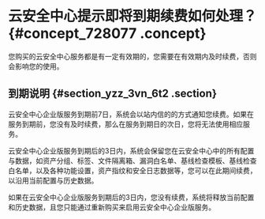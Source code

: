 # 云安全中心提示即将到期续费如何处理？ {#concept_728077 .concept}

您购买的云安全中心服务都是有一定有效期的，您需要在有效期内及时续费，否则会影响您的使用。

## 到期说明 {#section_yzz_3vn_6t2 .section}

云安全中心企业版服务到期前7日，系统会以站内信的的方式通知您续费。如果在服务到期前，您没有及时续费，那么在服务到期日的次日，您将无法使用相应服务。

云安全中心企业版服务到期后的3日内，系统会保留您在云安全中心中的所有配置与数据，如资产分组、标签、文件隔离箱、漏洞白名单、基线检查模板、基线检查白名单，以及各种功能设置，资产指纹和安全日志数据等，您可以在此期间续费，以沿用当前配置与历史数据。

如果在云安全中心企业版服务到期后的3日内，您没有续费，系统将释放当前配置和历史数据，且您只能通过重新购买来启用云安全中心企业版服务。

